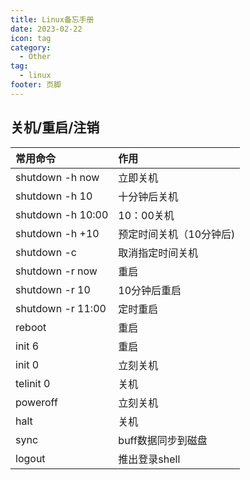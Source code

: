 ```yaml
---
title: Linux备忘手册
date: 2023-02-22
icon: tag
category:
  - Other
tag:
  - linux
footer: 页脚
---
```


## 关机/重启/注销

|      常用命令         |           作用            |
| :-------------------  | :----------------------  |
|   shutdown -h now     |   立即关机                |
|   shutdown -h 10      |   十分钟后关机            |
|   shutdown -h 10:00   |   10：00关机              |
|   shutdown -h +10     |   预定时间关机（10分钟后)  |
|   shutdown -c         |   取消指定时间关机         |
|   shutdown -r now     |   重启                    |
|   shutdown -r 10      |   10分钟后重启            |
|   shutdown -r 11:00   |   定时重启                |
|   reboot              |   重启                    |
|   init 6              |   重启                    |
|   init 0              |   立刻关机                 |
|   telinit 0           |   关机                     |
|   poweroff            |   立刻关机                 |
|   halt                |   关机                     |
|   sync                |   buff数据同步到磁盘       |
|   logout              |   推出登录shell            |
